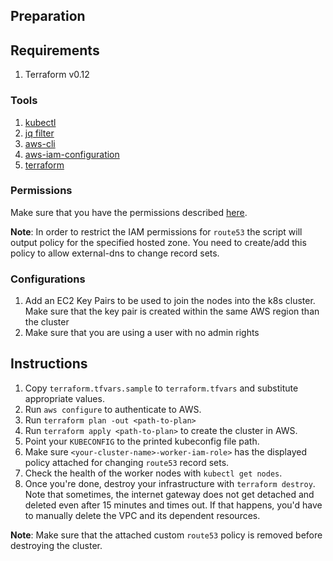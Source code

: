 ## Preparation

## Requirements

1. Terraform v0.12

### Tools

1. [kubectl](https://kubernetes.io/docs/tasks/tools/install-kubectl/)
2. [jq filter](https://stedolan.github.io/jq/)
3. [aws-cli](https://aws.amazon.com/cli/)
4. [aws-iam-configuration](https://docs.aws.amazon.com/eks/latest/userguide/install-aws-iam-authenticator.html)
4. [terraform](https://www.terraform.io/)

### Permissions

Make sure that you have the permissions described [here](https://github.com/SUSE/scf/wiki/IAM-Requirements-for-EKS).

**Note**: In order to restrict the IAM permissions for `route53` the script will output policy for the specified hosted zone. You need to create/add this policy to allow external-dns to change record sets.

### Configurations

1. Add an EC2 Key Pairs to be used to join the nodes into the k8s cluster. Make sure that the key pair is created within the same AWS region than the cluster
2. Make sure that you are using a user with no admin rights

## Instructions

1. Copy `terraform.tfvars.sample` to `terraform.tfvars` and substitute appropriate values.
2. Run `aws configure` to authenticate to AWS.
3. Run `terraform plan -out <path-to-plan>`
4. Run `terraform apply <path-to-plan>` to create the cluster in AWS.
5. Point your `KUBECONFIG` to the printed kubeconfig file path.
6. Make sure `<your-cluster-name>-worker-iam-role>` has the displayed policy attached for changing `route53` record sets.
7. Check the health of the worker nodes with `kubectl get nodes`.
8. Once you're done, destroy your infrastructure with `terraform destroy`. Note that sometimes, the internet gateway does not get detached and deleted even after 15 minutes and times out. If that happens, you'd have to manually delete the VPC and its dependent resources.

**Note**: Make sure that the attached custom `route53` policy is removed before destroying the cluster.